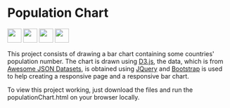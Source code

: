 # Population Chart

<a href="https://www.javascript.com/"><img src="https://upload.wikimedia.org/wikipedia/commons/6/6a/JavaScript-logo.png" width="32"></a>
<a href="https://getbootstrap.com/"><img src="https://getbootstrap.com/docs/4.1/assets/img/bootstrap-stack.png" width="32"></a>
<a href="https://jquery.com/"><img src="https://icon2.kisspng.com/20180502/heq/kisspng-web-development-jquery-ui-javascript-computer-icon-jqlogo-5ae94a5d3322d7.6814333115252383652095.jpg" width="32"></a>
<a href="https://d3js.org/"><img src="https://avatars1.githubusercontent.com/u/1562726?s=200&v=4" width="32"></a>

This project consists of drawing a bar chart containing some countries' population number. 
The chart is drawn using [D3.js], the data, which is from [Awesome JSON Datasets], is obtained 
using [JQuery] and [Bootstrap] is used to help creating a responsive page and a responsive bar chart.

To view this project working, just download the files and run the populationChart.html on your browser locally.

[D3.js]: https://d3js.org/
[Awesome JSON Datasets]: https://github.com/jdorfman/awesome-json-datasets
[Bootstrap]: https://getbootstrap.com/
[JQuery]: https://jquery.com/
